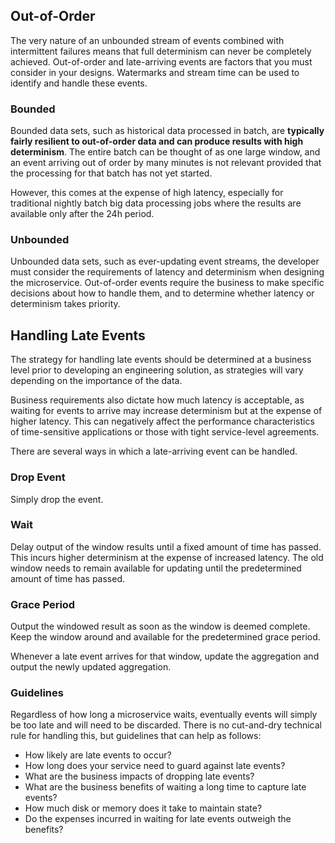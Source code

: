 ## Out-of-Order

The very nature of an unbounded stream of events combined with intermittent failures means that full determinism can never be completely achieved. Out-of-order and late-arriving events are factors that you must consider in your designs. Watermarks and stream time can be used to identify and handle these events.

### Bounded

Bounded data sets, such as historical data processed in batch, are **typically fairly resilient to out-of-order data and can produce results with high determinism**. The entire batch can be thought of as one large window, and an event arriving out of order by many minutes is not relevant provided that the processing for that batch has not yet started.

However, this comes at the expense of high latency, especially for traditional nightly batch big data processing jobs where the results are available only after the 24h period.

### Unbounded

Unbounded data sets, such as ever-updating event streams, the developer must consider the requirements of latency and determinism when designing the microservice. Out-of-order events require the business to make specific decisions about how to handle them, and to determine whether latency or determinism takes priority.

## Handling Late Events

The strategy for handling late events should be determined at a business level prior to developing an engineering solution, as strategies will vary depending on the importance of the data.

Business requirements also dictate how much latency is acceptable, as waiting for events to arrive may increase determinism but at the expense of higher latency. This can negatively affect the performance characteristics of time-sensitive applications or those with tight service-level agreements.

There are several ways in which a late-arriving event can be handled.

### Drop Event

Simply drop the event.

### Wait

Delay output of the window results until a fixed amount of time has passed. This incurs higher determinism at the expense of increased latency. The old window needs to remain available for updating until the predetermined amount of time has passed.

### Grace Period

Output the windowed result as soon as the window is deemed complete. Keep the window around and available for the predetermined grace period.

Whenever a late event arrives for that window, update the aggregation and output the newly updated aggregation.

### Guidelines

Regardless of how long a microservice waits, eventually events will simply be too late and will need to be discarded. There is no cut-and-dry technical rule for handling this, but guidelines that can help as follows:

- How likely are late events to occur?
- How long does your service need to guard against late events?
- What are the business impacts of dropping late events?
- What are the business benefits of waiting a long time to capture late events?
- How much disk or memory does it take to maintain state?
- Do the expenses incurred in waiting for late events outweigh the benefits?
